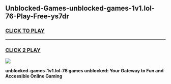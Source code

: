 
## Unblocked-Games-unblocked-games-1v1.lol-76-Play-Free-ys7dr
<h3>
<a href="https://premium76.site?title=unblocked-games-1v1.lol-76&ref=19M">CLICK TO PLAY</a></h3>
<hr>

<h3>
<a href="https://premium76.site?title=unblocked-games-1v1.lol-76&ref=19M">CLICK 2 PLAY</a>
  
</h3>

<a href="https://premium76.site?title=unblocked-games-1v1.lol-76&ref=19M"><img src="https://clearcache.store/games.png"></a>


**unblocked-games-1v1.lol-76 games unblocked: Your Gateway to Fun and Accessible Online Gaming**
